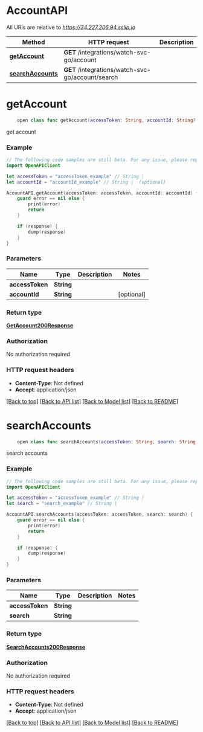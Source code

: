 # AccountAPI

All URIs are relative to *https://34.227.206.94.sslip.io*

Method | HTTP request | Description
------------- | ------------- | -------------
[**getAccount**](AccountAPI.md#getaccount) | **GET** /integrations/watch-svc-go/account | 
[**searchAccounts**](AccountAPI.md#searchaccounts) | **GET** /integrations/watch-svc-go/account/search | 


# **getAccount**
```swift
    open class func getAccount(accessToken: String, accountId: String? = nil, completion: @escaping (_ data: GetAccount200Response?, _ error: Error?) -> Void)
```



get account

### Example
```swift
// The following code samples are still beta. For any issue, please report via http://github.com/OpenAPITools/openapi-generator/issues/new
import OpenAPIClient

let accessToken = "accessToken_example" // String | 
let accountId = "accountId_example" // String |  (optional)

AccountAPI.getAccount(accessToken: accessToken, accountId: accountId) { (response, error) in
    guard error == nil else {
        print(error)
        return
    }

    if (response) {
        dump(response)
    }
}
```

### Parameters

Name | Type | Description  | Notes
------------- | ------------- | ------------- | -------------
 **accessToken** | **String** |  | 
 **accountId** | **String** |  | [optional] 

### Return type

[**GetAccount200Response**](GetAccount200Response.md)

### Authorization

No authorization required

### HTTP request headers

 - **Content-Type**: Not defined
 - **Accept**: application/json

[[Back to top]](#) [[Back to API list]](../README.md#documentation-for-api-endpoints) [[Back to Model list]](../README.md#documentation-for-models) [[Back to README]](../README.md)

# **searchAccounts**
```swift
    open class func searchAccounts(accessToken: String, search: String, completion: @escaping (_ data: SearchAccounts200Response?, _ error: Error?) -> Void)
```



search accounts

### Example
```swift
// The following code samples are still beta. For any issue, please report via http://github.com/OpenAPITools/openapi-generator/issues/new
import OpenAPIClient

let accessToken = "accessToken_example" // String | 
let search = "search_example" // String | 

AccountAPI.searchAccounts(accessToken: accessToken, search: search) { (response, error) in
    guard error == nil else {
        print(error)
        return
    }

    if (response) {
        dump(response)
    }
}
```

### Parameters

Name | Type | Description  | Notes
------------- | ------------- | ------------- | -------------
 **accessToken** | **String** |  | 
 **search** | **String** |  | 

### Return type

[**SearchAccounts200Response**](SearchAccounts200Response.md)

### Authorization

No authorization required

### HTTP request headers

 - **Content-Type**: Not defined
 - **Accept**: application/json

[[Back to top]](#) [[Back to API list]](../README.md#documentation-for-api-endpoints) [[Back to Model list]](../README.md#documentation-for-models) [[Back to README]](../README.md)

